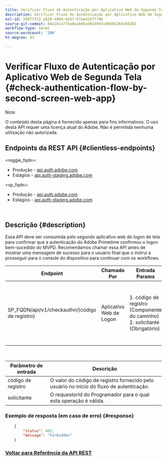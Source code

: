 ```yaml
---
title: Verificar Fluxo de Autenticação por Aplicativo Web de Segunda Tela
description: Verificar Fluxo de Autenticação por Aplicativo Web de Segunda Tela
exl-id: 5807f372-a520-4069-b837-67ae41b7f79b
source-git-commit: 84a16ce775a0aab96ad954997c008b5265e69283
workflow-type: tm+mt
source-wordcount: '206'
ht-degree: 0%

---
```


# Verificar Fluxo de Autenticação por Aplicativo Web de Segunda Tela {#check-authentication-flow-by-second-screen-web-app}

>[!NOTE]
>
>O conteúdo desta página é fornecido apenas para fins informativos. O uso desta API requer uma licença atual do Adobe. Não é permitida nenhuma utilização não autorizada.

## Endpoints da REST API {#clientless-endpoints}

&lt;reggie_fqdn>:

* Produção - [api.auth.adobe.com](http://api.auth.adobe.com/)
* Estágios - [api.auth-staging.adobe.com](http://api.auth-staging.adobe.com/)

&lt;sp_fqdn>:

* Produção - [api.auth.adobe.com](http://api.auth.adobe.com/)
* Estágios - [api.auth-staging.adobe.com](http://api.auth-staging.adobe.com/)

</br>

## Descrição {#description}

Essa API deve ser consumida pelo segundo aplicativo web de logon de tela para confirmar que a autenticação do Adobe Primetime confirmou o logon bem-sucedido do MVPD. Recomendamos chamar essa API antes de mostrar uma mensagem de sucesso para o usuário final que o instrui a prosseguir para o console do dispositivo para continuar com os workflows.


| Endpoint | Chamado  </br>Por | Entrada   </br>Params | HTTP  </br>Método | Resposta | HTTP  </br>Resposta |
| --- | --- | --- | --- | --- | --- |
| SP_FQDN/api/v1/checkauthn/{código de registro} | Aplicativo Web de Logon | 1. código de registro  </br>    (Componente do caminho)</br>2.  solicitante  </br>    (Obrigatório) | GET | XML ou JSON que contém detalhes de erros, caso não seja bem-sucedido. | 200 - Sucesso   </br>403 - Proibido |

</br>

| Parâmetro de entrada | Descrição |
| ----------------- | --------------------------------------------------------------------------------------------- |
| código de registro | O valor do código de registro fornecido pelo usuário no início do fluxo de autenticação. |
| solicitante | O requestorId do Programador para o qual esta operação é válida. |


### Exemplo de resposta (em caso de erro) {#response}

```JSON
    {
        "status": 403,
        "message": "Forbidden"
    }
```

### [Voltar para Referência da API REST](/help/authentication/rest-api-reference.md)
